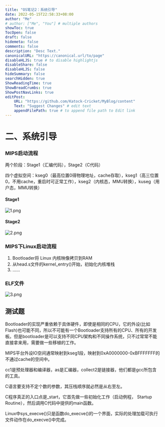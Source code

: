 ```yaml
---
title: "OS笔记2：系统引导"
date: 2022-05-15T22:58:33+08:00
author: "Me"
# author: ["Me", "You"] # multiple authors
showToc: true
TocOpen: false
draft: false
hidemeta: false
comments: false
description: "Desc Text."
canonicalURL: "https://canonical.url/to/page"
disableHLJS: true # to disable highlightjs
disableShare: false
disableHLJS: false
hideSummary: false
searchHidden: true
ShowReadingTime: true
ShowBreadCrumbs: true
ShowPostNavLinks: true
editPost:
    URL: "https://github.com/Katock-Cricket/MyBlog/content"
    Text: "Suggest Changes" # edit text
    appendFilePath: true # to append file path to Edit link
---
```


# 二、系统引导

### MIPS启动流程

两个阶段：Stage1（汇编代码），Stage2（C代码）

四个虚拟空间：kseg0（最高位置0得物理地址，cache存取），kseg1（高三位置0，不用cache，重启时可正常工作），kseg2（内核态，MMU转换），kuseg（用户态，MMU转换）

#### Stage1

![1.png](1.png)

#### Stage2

![2.png](2.png)

### MIPS下Linux启动流程

1. Bootloader将 Linux 内核映像拷贝到RAM
2. 从head.s文件的kernel_entry()开始，初始化内核堆栈
3. ……

### ELF文件

![3.png](3.png)

## 测试题

Bootloader的实现严重依赖于具体硬件，即使是相同的CPU，它的外设(比如Flash)也可能不同，所以不可能有一个Bootloader支持所有的CPU、所有的开发板。但是bootloader是可以支持不同CPU架构和不同操作系统，只不过常常不能直接拿来用，需要做一些移植的工作。



MIPS平台外设IO空间通常映射到kseg1段，映射到0xA0000000-0xBFFFFFFF的不通过cache的空间中。



cc1是预处理器和编译器，as是汇编器，collect2是链接器，他们都是gcc所包含的工具。



C语言要支持不定个数的参数，其压栈顺序就必然是从右至左。



C程序真正的入口点是_start，它首先做一些初始化工作（启动例程， Startup Routine），然后调用C代码中提供的main函数。



Linux中sys_execve()只是函数do_execve()的一个界面，实际的处理加载可执行文件动作在do_execve()中完成。
